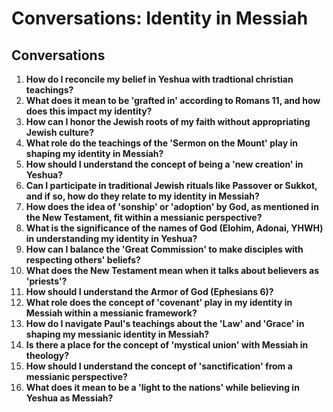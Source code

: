 # Conversations: Identity in Messiah

## Conversations

1. **How do I reconcile my belief in Yeshua with tradtional christian teachings?**
2. **What does it mean to be 'grafted in' according to Romans 11, and how does this impact my identity?**
3. **How can I honor the Jewish roots of my faith without appropriating Jewish culture?**
4. **What role do the teachings of the 'Sermon on the Mount' play in shaping my identity in Messiah?**
5. **How should I understand the concept of being a 'new creation' in Yeshua?**
6. **Can I participate in traditional Jewish rituals like Passover or Sukkot, and if so, how do they relate to my identity in Messiah?**
7. **How does the idea of 'sonship' or 'adoption' by God, as mentioned in the New Testament, fit within a messianic perspective?**
8. **What is the significance of the names of God (Elohim, Adonai, YHWH) in understanding my identity in Yeshua?**
9. **How can I balance the 'Great Commission' to make disciples with respecting others' beliefs?**
10. **What does the New Testament mean when it talks about believers as 'priests'?**
11. **How should I understand the Armor of God (Ephesians 6)?**
12. **What role does the concept of 'covenant' play in my identity in Messiah within a messianic framework?**
13. **How do I navigate Paul's teachings about the 'Law' and 'Grace' in shaping my messianic identity in Messiah?**
14. **Is there a place for the concept of 'mystical union' with Messiah in theology?**
15. **How should I understand the concept of 'sanctification' from a messianic perspective?**
16. **What does it mean to be a 'light to the nations' while believing in Yeshua as Messiah?**
